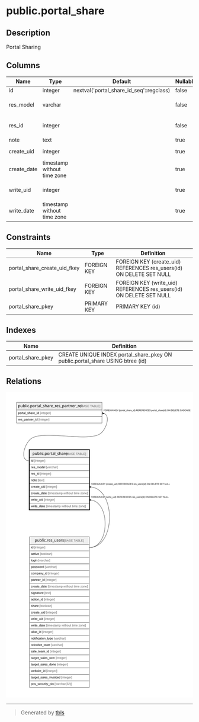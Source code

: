 # public.portal_share

## Description

Portal Sharing

## Columns

| Name | Type | Default | Nullable | Children | Parents | Comment |
| ---- | ---- | ------- | -------- | -------- | ------- | ------- |
| id | integer | nextval('portal_share_id_seq'::regclass) | false | [public.portal_share_res_partner_rel](public.portal_share_res_partner_rel.md) |  |  |
| res_model | varchar |  | false |  |  | Related Document Model |
| res_id | integer |  | false |  |  | Related Document ID |
| note | text |  | true |  |  | Note |
| create_uid | integer |  | true |  | [public.res_users](public.res_users.md) | Created by |
| create_date | timestamp without time zone |  | true |  |  | Created on |
| write_uid | integer |  | true |  | [public.res_users](public.res_users.md) | Last Updated by |
| write_date | timestamp without time zone |  | true |  |  | Last Updated on |

## Constraints

| Name | Type | Definition |
| ---- | ---- | ---------- |
| portal_share_create_uid_fkey | FOREIGN KEY | FOREIGN KEY (create_uid) REFERENCES res_users(id) ON DELETE SET NULL |
| portal_share_write_uid_fkey | FOREIGN KEY | FOREIGN KEY (write_uid) REFERENCES res_users(id) ON DELETE SET NULL |
| portal_share_pkey | PRIMARY KEY | PRIMARY KEY (id) |

## Indexes

| Name | Definition |
| ---- | ---------- |
| portal_share_pkey | CREATE UNIQUE INDEX portal_share_pkey ON public.portal_share USING btree (id) |

## Relations

![er](public.portal_share.svg)

---

> Generated by [tbls](https://github.com/k1LoW/tbls)
